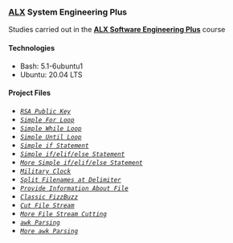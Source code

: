 ### [ALX](https://www.alxafrica.com/) System Engineering Plus

Studies carried out in the **[ALX Software Engineering Plus](https://www.alxafrica.com/software-engineering-plus/)** course

#### Technologies

* Bash:     5.1-6ubuntu1
* Ubuntu:   20.04 LTS

#### Project Files

* _[`RSA Public Key`](0-RSA_public_key.pub)_
* _[`Simple For Loop`](1-for_best_school)_
* _[`Simple While Loop`](2-while_best_school)_
* _[`Simple Until Loop`](3-until_best_school)_
* _[`Simple if Statement`](4-if_9_say_hi)_
* _[`Simple if/elif/else Statement`](5-4_bad_luck_8_is_your_chance)_
* _[`More Simple if/elif/else Statement`](6-superstitious_numbers)_
* _[`Military Clock`](7-clock)_
* _[`Split Filenames at Delimiter`](8-for_ls)_
* _[`Provide Information About File`](9-to_file_or_not_to_file)_
* _[`Classic FizzBuzz`](10-fizzbuzz)_
* _[`Cut File Stream`](100-read_and_cut)_
* _[`More File Stream Cutting`](101-tell_the_story_of_passwd)_
* _[`awk Parsing`](102-lets_parse_apache_logs)_
* _[`More awk Parsing`](103-dig_the-data)_

<br />
